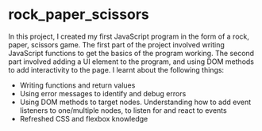 # rock_paper_scissors

In this project, I created my first JavaScript program in the form of a rock, paper, scissors game. The first part of the project involved writing JavaScript functions to get the basics of the program working. The second part involved adding a UI element to the program, and using DOM methods to add interactivity to the page. I learnt about the following things:

* Writing functions and return values
* Using error messages to identify and debug errors
* Using DOM methods to target nodes. Understanding how to add event listeners to one/multiple nodes, to listen for and react to events
* Refreshed CSS and flexbox knowledge
